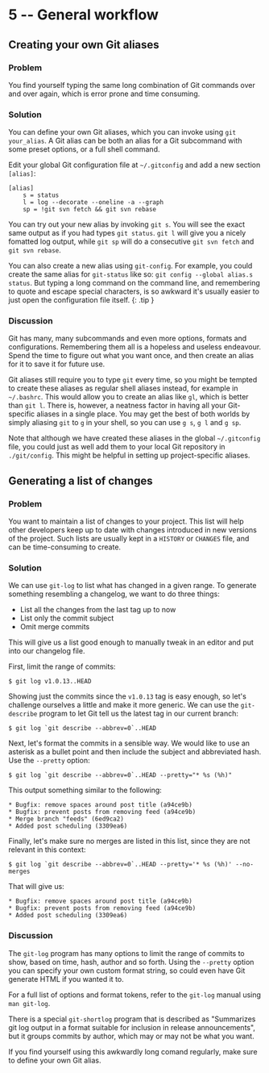 # 5 -- General workflow

## Creating your own Git aliases

### Problem

You find yourself typing the same long combination of Git commands over and over again, which is error prone and time consuming.

### Solution

You can define your own Git aliases, which you can invoke using `git your_alias`. A Git alias can be both an alias for a Git subcommand with some preset options, or a full shell command.

Edit your global Git configuration file at `~/.gitconfig` and add a new section `[alias]`:

    [alias]
        s = status
        l = log --decorate --oneline -a --graph
        sp = !git svn fetch && git svn rebase

You can try out your new alias by invoking `git s`. You will see the exact same output as if you had types `git status`. `git l` will give you a nicely fomatted log output, while `git sp` will do a consecutive `git svn fetch` and `git svn rebase`.

You can also create a new alias using `git-config`. For example, you could create the same alias for `git-status` like so: `git config --global alias.s status`. But typing a long command on the command line, and remembering to quote and escape special characters, is so awkward it's usually easier to just open the configuration file itself.
{: .tip }

### Discussion

Git has many, many subcommands and even more options, formats and configurations. Remembering them all is a hopeless and useless endeavour. Spend the time to figure out what you want once, and then create an alias for it to save it for future use.

Git aliases still require you to type `git` every time, so you might be tempted to create these aliases as regular shell aliases instead, for example in `~/.bashrc`. This would allow you to create an alias like `gl`, which is better than `git l`. There is, however, a neatness factor in having all your Git-specific aliases in a single place. You may get the best of both worlds by simply aliasing `git` to `g` in your shell, so you can use `g s`, `g l` and `g sp`.

Note that although we have created these aliases in the global `~/.gitconfig` file, you could just as well add them to your local Git repository in `./git/config`. This might be helpful in setting up project-specific aliases.

## Generating a list of changes

### Problem

You want to maintain a list of changes to your project. This list will help other developers keep up to date with changes introduced in new versions of the project. Such lists are usually kept in a `HISTORY` or `CHANGES` file, and can be time-consuming to create.

### Solution

We can use `git-log` to list what has changed in a given range. To generate something resembling a changelog, we want to do three things:

* List all the changes from the last tag up to now
* List only the commit subject
* Omit merge commits

This will give us a list good enough to manually tweak in an editor and put into our changelog file.

First, limit the range of commits:

    $ git log v1.0.13..HEAD

Showing just the commits since the `v1.0.13` tag is easy enough, so let's challenge ourselves a little and make it more generic. We can use the `git-describe` program to let Git tell us the latest tag in our current branch:

    $ git log `git describe --abbrev=0`..HEAD

Next, let's format the commits in a sensible way. We would like to use an asterisk as a bullet point and then include the subject and abbreviated hash. Use the `--pretty` option:

    $ git log `git describe --abbrev=0`..HEAD --pretty="* %s (%h)"

This output something similar to the following:

    * Bugfix: remove spaces around post title (a94ce9b)
    * Bugfix: prevent posts from removing feed (a94ce9b)
    * Merge branch "feeds" (6ed9ca2)
    * Added post scheduling (3309ea6)

Finally, let's make sure no merges are listed in this list, since they are not relevant in this context:

    $ git log `git describe --abbrev=0`..HEAD --pretty='* %s (%h)' --no-merges

That will give us:

    * Bugfix: remove spaces around post title (a94ce9b)
    * Bugfix: prevent posts from removing feed (a94ce9b)
    * Added post scheduling (3309ea6)

### Discussion

The `git-log` program has many options to limit the range of commits to show, based on time, hash, author and so forth. Using the `--pretty` option you can specify your own custom format string, so could even have Git generate HTML if you wanted it to.

For a full list of options and format tokens, refer to the `git-log` manual using `man git-log`.

There is a special `git-shortlog` program that is described as "Summarizes git log output in a format suitable for inclusion in release announcements", but it groups commits by author, which may or may not be what you want.

If you find yourself using this awkwardly long comand regularly, make sure to define your own Git alias.

